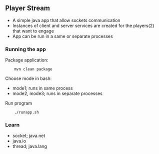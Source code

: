 ## Player Stream
- A simple java app that allow sockets communication
- Instances of client and server services are created for the players(2) that want to engage
- App can be run in a same or separate processes

### Running the app
Package application:

        mvn clean package

Choose mode in bash:
- mode1; runs in same process
- mode2, mode3; runs in separate processes

Run program

        ./runapp.sh


### Learn
- socket; java.net
- java.io
- thread; java.lang
